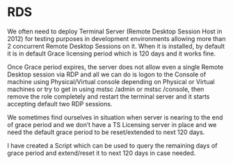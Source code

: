 # RDS
We often need to deploy Terminal Server (Remote Desktop Session Host in 2012) for testing purposes in development environments allowing more than 2 concurrent Remote Desktop Sessions on it. When it is installed, by default it is in default Grace licensing period which is 120 days and it works fine.

Once Grace period expires, the server does not allow even a single Remote Desktop session via RDP and all we can do is logon to the Console of machine using Physical/Virtual console depending on Physical or Virtual machines or try to get in using mstsc /admin or mstsc /console, then remove the role completely and restart the terminal server and it starts accepting default two RDP sessions.

We sometimes find ourselves in situation when server is nearing to the end of grace period and we don’t have a TS Licensing server in place and we need the default grace period to be reset/extended to next 120 days.

I have created a Script which can be used to query the remaining days of grace period and extend/reset it to next 120 days in case needed.
